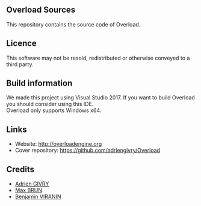 ## Overload Sources
This repository contains the source code of Overload.

## Licence
This software may not be resold, redistributed or otherwise conveyed to a third party.

## Build information
We made this project using Visual Studio 2017. If you want to build Overload you should consider using this IDE.<br>
Overload only supports Windows x64.

## Links
- Website: http://overloadengine.org
- Cover repository: https://github.com/adriengivry/Overload

## Credits
- [Adrien GIVRY](https://github.com/adriengivry)
- [Max BRUN](https://github.com/maxbrundev)
- [Benjamin VIRANIN](https://github.com/BenjaminViranin)
